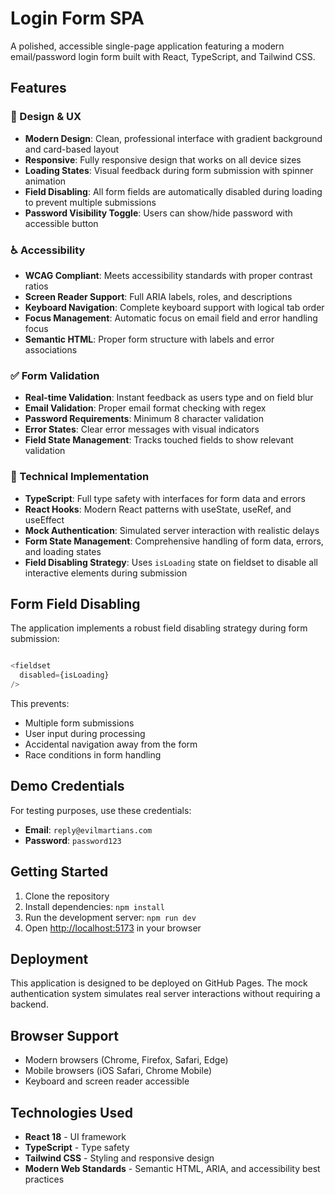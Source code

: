 # Login Form SPA

A polished, accessible single-page application featuring a modern email/password login form built with React, TypeScript, and Tailwind CSS.

## Features

### 🎨 Design & UX
- **Modern Design**: Clean, professional interface with gradient background and card-based layout
- **Responsive**: Fully responsive design that works on all device sizes
- **Loading States**: Visual feedback during form submission with spinner animation
- **Field Disabling**: All form fields are automatically disabled during loading to prevent multiple submissions
- **Password Visibility Toggle**: Users can show/hide password with accessible button

### ♿ Accessibility
- **WCAG Compliant**: Meets accessibility standards with proper contrast ratios
- **Screen Reader Support**: Full ARIA labels, roles, and descriptions
- **Keyboard Navigation**: Complete keyboard support with logical tab order
- **Focus Management**: Automatic focus on email field and error handling focus
- **Semantic HTML**: Proper form structure with labels and error associations

### ✅ Form Validation
- **Real-time Validation**: Instant feedback as users type and on field blur
- **Email Validation**: Proper email format checking with regex
- **Password Requirements**: Minimum 8 character validation
- **Error States**: Clear error messages with visual indicators
- **Field State Management**: Tracks touched fields to show relevant validation

### 🔧 Technical Implementation
- **TypeScript**: Full type safety with interfaces for form data and errors
- **React Hooks**: Modern React patterns with useState, useRef, and useEffect
- **Mock Authentication**: Simulated server interaction with realistic delays
- **Form State Management**: Comprehensive handling of form data, errors, and loading states
- **Field Disabling Strategy**: Uses `isLoading` state on fieldset to disable all interactive elements during submission

## Form Field Disabling

The application implements a robust field disabling strategy during form submission:

```typescript

<fieldset
  disabled={isLoading}
/>

```

This prevents:
- Multiple form submissions
- User input during processing
- Accidental navigation away from the form
- Race conditions in form handling

## Demo Credentials

For testing purposes, use these credentials:
- **Email**: `reply@evilmartians.com`
- **Password**: `password123`

## Getting Started

1. Clone the repository
2. Install dependencies: `npm install`
3. Run the development server: `npm run dev`
4. Open [http://localhost:5173](http://localhost:5173) in your browser

## Deployment

This application is designed to be deployed on GitHub Pages. The mock authentication system simulates real server interactions without requiring a backend.

## Browser Support

- Modern browsers (Chrome, Firefox, Safari, Edge)
- Mobile browsers (iOS Safari, Chrome Mobile)
- Keyboard and screen reader accessible

## Technologies Used

- **React 18** - UI framework
- **TypeScript** - Type safety
- **Tailwind CSS** - Styling and responsive design
- **Modern Web Standards** - Semantic HTML, ARIA, and accessibility best practices
